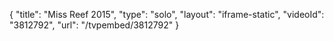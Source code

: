 {
    "title": "Miss Reef 2015",
    "type": "solo",
    "layout": "iframe-static",
    "videoId": "3812792",
    "url": "\/tvpembed\/3812792"
}